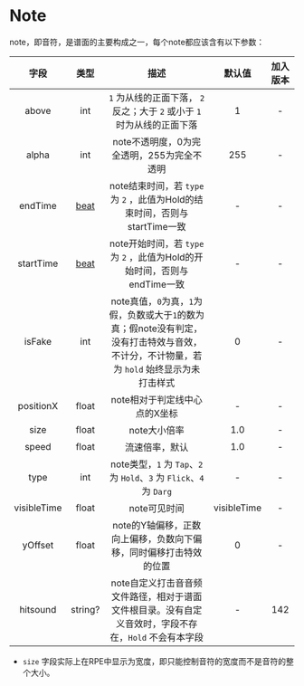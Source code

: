 ﻿# Note
note，即音符，是谱面的主要构成之一，每个note都应该含有以下参数：

|     字段      |        类型         |                                        描述                                         |     默认值     | 加入版本 |
|:-----------:|:-----------------:|:---------------------------------------------------------------------------------:|:-----------:|:----:|
|    above    |        int        |                   `1` 为从线的正面下落， `2` 反之；大于 `2` 或小于 `1` 时为从线的正面下落                   |      1      |  -   |
|    alpha    |        int        |                             note不透明度，0为完全透明，255为完全不透明                             |     255     |  -   |
|   endTime   | [beat](./beat.md) |               note结束时间，若 `type` 为 `2` ，此值为Hold的结束时间，否则与startTime一致                |      -      |  -   |
|  startTime  | [beat](./beat.md) |                note开始时间，若 `type` 为 `2` ，此值为Hold的开始时间，否则与endTime一致                 |      -      |  -   |
|   isFake    |        int        | note真值，`0`为真，`1`为假，负数或大于`1`的数为真；假note没有判定，没有打击特效与音效，不计分，不计物量，若为 `hold` 始终显示为未打击样式 |      0      |  -   |
|  positionX  |       float       |                                 note相对于判定线中心点的X坐标                                 |      -      |  -   |
|    size     |       float       |                                     note大小倍率                                      |     1.0     |  -   |
|    speed    |       float       |                                      流速倍率，默认                                      |     1.0     |  -   |
|    type     |        int        |            note类型，`1` 为 `Tap`、`2` 为 `Hold`、`3` 为 `Flick`、`4` 为 `Darg`             |      -      |  -   |
| visibleTime |       float       |                                     note可见时间                                      | visibleTime |  -   |
|   yOffset   |       float       |                        note的Y轴偏移，正数向上偏移，负数向下偏移，同时偏移打击特效的位置                        |      0      |  -   |
|  hitsound   |      string?      |             note自定义打击音音频文件路径，相对于谱面文件根目录。没有自定义音效时，字段不存在，`Hold` 不会有本字段              |      -      | 142  |
- `size` 字段实际上在RPE中显示为宽度，即只能控制音符的宽度而不是音符的整个大小。